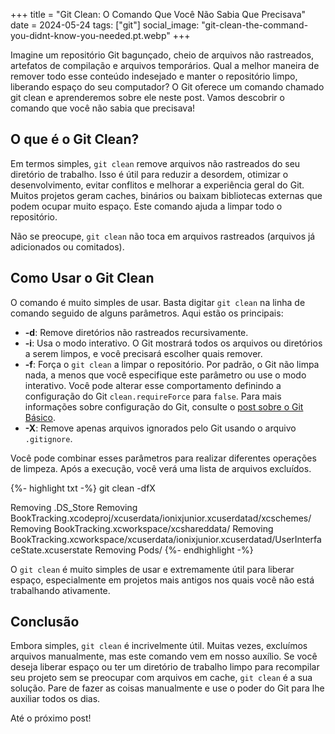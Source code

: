 +++
title = "Git Clean: O Comando Que Você Não Sabia Que Precisava"
date = 2024-05-24
tags: ["git"]
social_image: "git-clean-the-command-you-didnt-know-you-needed.pt.webp"
+++

<p class="intro"><span class="dropcap">I</span>magine um repositório Git bagunçado, cheio de arquivos não rastreados, artefatos de compilação e arquivos temporários. Qual a melhor maneira de remover todo esse conteúdo indesejado e manter o repositório limpo, liberando espaço do seu computador? O Git oferece um comando chamado git clean e aprenderemos sobre ele neste post. Vamos descobrir o comando que você não sabia que precisava!</p>

## O que é o Git Clean?

Em termos simples, `git clean` remove arquivos não rastreados do seu diretório de trabalho. Isso é útil para reduzir a desordem, otimizar o desenvolvimento, evitar conflitos e melhorar a experiência geral do Git.  Muitos projetos geram caches, binários ou baixam bibliotecas externas que podem ocupar muito espaço. Este comando ajuda a limpar todo o repositório. 

Não se preocupe, `git clean` não toca em arquivos rastreados (arquivos já adicionados ou comitados). 

## Como Usar o Git Clean

O comando é muito simples de usar. Basta digitar `git clean` na linha de comando seguido de alguns parâmetros. Aqui estão os principais:

- **-d**: Remove diretórios não rastreados recursivamente.
- **-i**: Usa o modo interativo. O Git mostrará todos os arquivos ou diretórios a serem limpos, e você precisará escolher quais remover.
- **-f**: Força o `git clean` a limpar o repositório. Por padrão, o Git não limpa nada, a menos que você especifique este parâmetro ou use o modo interativo. Você pode alterar esse comportamento definindo a configuração do Git `clean.requireForce` para `false`. Para mais informações sobre configuração do Git, consulte o [post sobre o Git Básico][git_basics_post].
- **-X**: Remove apenas arquivos ignorados pelo Git usando o arquivo `.gitignore`.

Você pode combinar esses parâmetros para realizar diferentes operações de limpeza. Após a execução, você verá uma lista de arquivos excluídos.

{%- highlight txt -%}
git clean -dfX

Removing .DS_Store
Removing BookTracking.xcodeproj/xcuserdata/ionixjunior.xcuserdatad/xcschemes/
Removing BookTracking.xcworkspace/xcshareddata/
Removing BookTracking.xcworkspace/xcuserdata/ionixjunior.xcuserdatad/UserInterfaceState.xcuserstate
Removing Pods/
{%- endhighlight -%}

O `git clean` é muito simples de usar e extremamente útil para liberar espaço, especialmente em projetos mais antigos nos quais você não está trabalhando ativamente.

## Conclusão

Embora simples, `git clean` é incrivelmente útil. Muitas vezes, excluímos arquivos manualmente, mas este comando vem em nosso auxílio. Se você deseja liberar espaço ou ter um diretório de trabalho limpo para recompilar seu projeto sem se preocupar com arquivos em cache, `git clean` é a sua solução. Pare de fazer as coisas manualmente e use o poder do Git para lhe auxiliar todos os dias.

Até o próximo post!

[git_basics_post]: /git-basics-an-in-depth-look-at-essential-commands/